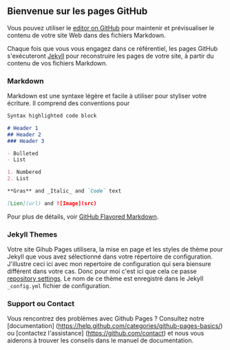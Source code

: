 ## Bienvenue sur les pages GitHub

Vous pouvez utiliser le [editor on GitHub](https://github.com/Acidburn0zzz/debian-sysroot-image-creator/edit/master/index.md) pour maintenir et prévisualiser le contenu de votre site Web dans des fichiers Markdown.

Chaque fois que vous vous engagez dans ce référentiel, les pages GitHub s'exécuteront [Jekyll](https://jekyllrb.com/) pour reconstruire les pages de votre site, à partir du contenu de vos fichiers Markdown.

### Markdown

Markdown est une syntaxe légère et facile à utiliser pour styliser votre écriture. Il comprend des conventions pour

```markdown
Syntax highlighted code block

# Header 1
## Header 2
### Header 3

- Bulleted
- List

1. Numbered
2. List

**Gras** and _Italic_ and `Code` text

[Lien](url) and ![Image](src)
```

Pour plus de détails, voir [GitHub Flavored Markdown](https://guides.github.com/features/mastering-markdown/).

### Jekyll Themes

Votre site Gihub Pages utilisera,
la mise en page et les styles de thème pour Jekyll que vous avez sélectionné dans votre répertoire de configuration.
J'illustre ceci ici avec mon repertoire de configuration qui sera biensure différent dans votre cas.
Donc pour moi c'est ici que cela ce passe [repository settings](https://github.com/Acidburn0zzz/debian-sysroot-image-creator/settings). Le nom de ce thème est enregistré dans le Jekyll `_config.yml` fichier de configuration.

### Support ou Contact

Vous rencontrez des problèmes avec Github Pages ? 
Consultez notre [documentation] (https://help.github.com/categories/github-pages-basics/) 
ou [contactez l'assistance] (https://github.com/contact) et nous vous aiderons à trouver 
les conseils dans le manuel de documentation.
